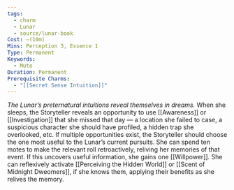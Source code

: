 ```yaml
---
tags:
  - charm
  - Lunar
  - source/lunar-book
Cost: —(10m)
Mins: Perception 3, Essence 1
Type: Permanent
Keywords:
  - Mute
Duration: Permanent
Prerequisite Charms:
  - "[[Secret Sense Intuition]]"
---
```

*The Lunar’s preternatural intuitions reveal themselves in dreams.*
When she sleeps, the Storyteller reveals an opportunity to use [[Awareness]] or [[Investigation]] that she missed that day — a location she failed to case, a suspicious character she should have profiled, a hidden trap she overlooked, etc. If multiple opportunities exist, the Storyteller should choose the one most useful to the Lunar’s current pursuits. She can spend ten motes to make the relevant roll retroactively, reliving her memories of that event. If this uncovers useful information, she gains one [[Willpower]]. She can reflexively activate [[Perceiving the Hidden World]] or [[Scent of Midnight Dweomers]], if she knows them, applying their benefits as she relives the memory.